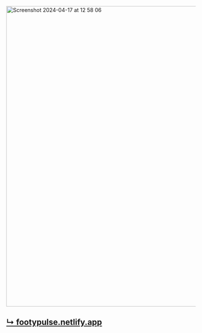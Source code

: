 <p float="left">
  <img width="800" alt="Screenshot 2024-04-17 at 12 58 06" src="https://github.com/luisrrv/footy-pulse/assets/69304255/ad766c26-e24c-4ce3-a1a2-8d1176fe33e2">
</p>

## [↳ footypulse.netlify.app](https://footypulse.netlify.app/)
